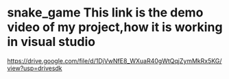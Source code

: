 # snake_game This link is the demo video of my project,how it is working in visual studio

https://drive.google.com/file/d/1DjVwNfE8_WXuaR40gWtQqjZymMkRx5KG/view?usp=drivesdk
